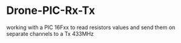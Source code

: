 # Drone-PIC-Rx-Tx
working with a PIC 16Fxx to read resistors values and send them on separate channels to a Tx 433MHz 
